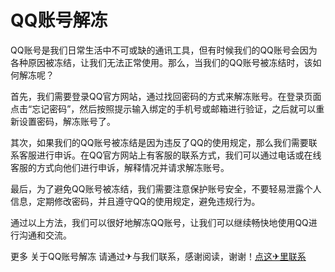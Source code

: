 # QQ账号解冻

QQ账号是我们日常生活中不可或缺的通讯工具，但有时候我们的QQ账号会因为各种原因被冻结，让我们无法正常使用。那么，当我们的QQ账号被冻结时，该如何解冻呢？

首先，我们需要登录QQ官方网站，通过找回密码的方式来解冻账号。在登录页面点击“忘记密码”，然后按照提示输入绑定的手机号或邮箱进行验证，之后就可以重新设置密码，解冻账号了。

其次，如果我们的QQ账号被冻结是因为违反了QQ的使用规定，那么我们需要联系客服进行申诉。在QQ官方网站上有客服的联系方式，我们可以通过电话或在线客服的方式向他们进行申诉，解释情况并请求解冻账号。

最后，为了避免QQ账号被冻结，我们需要注意保护账号安全，不要轻易泄露个人信息，定期修改密码，并且遵守QQ的使用规定，避免违规行为。

通过以上方法，我们可以很好地解冻QQ账号，让我们可以继续畅快地使用QQ进行沟通和交流。

更多 关于QQ账号解冻 请通过✈与我们联系，感谢阅读，谢谢！[点这✈里联系](https://acc.k02.cc)